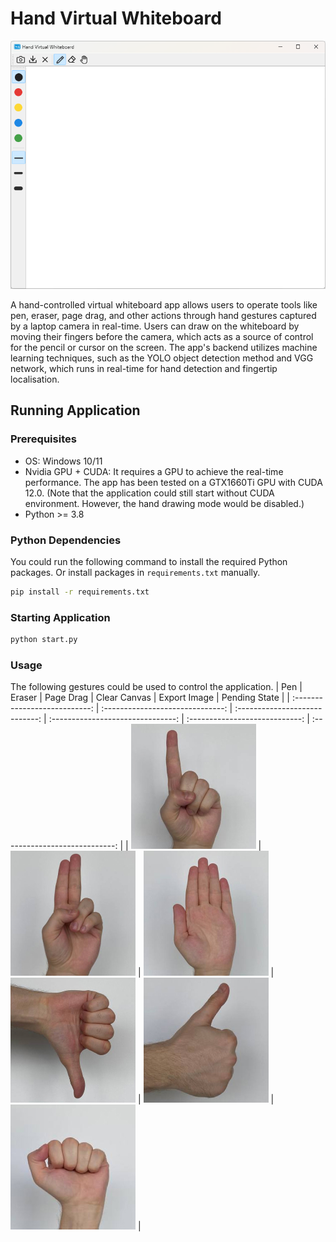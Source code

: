 # Hand Virtual Whiteboard

<div align="center"><img src="preview/app.png" /></div>

A hand-controlled virtual whiteboard app allows users to operate tools like pen, eraser, page drag, and other actions through hand gestures captured by a laptop camera in real-time. Users can draw on the whiteboard by moving their fingers before the camera, which acts as a source of control for the pencil or cursor on the screen. The app's backend utilizes machine learning techniques, such as the YOLO object detection method and VGG network, which runs in real-time for hand detection and fingertip localisation.

## Running Application

### Prerequisites

- OS: Windows 10/11
- Nvidia GPU + CUDA: It requires a GPU to achieve the real-time performance. The app has been tested on a GTX1660Ti GPU with CUDA 12.0. (Note that the application could still start without CUDA environment. However, the hand drawing mode would be disabled.)
- Python >= 3.8

### Python Dependencies

You could run the following command to install the required Python packages. Or install packages in `requirements.txt` manually.

```bash
pip install -r requirements.txt
```

### Starting Application

```bash
python start.py
```

### Usage

The following gestures could be used to control the application.
|              Pen              |              Eraser              |           Page Drag            |           Clear Canvas            |          Export Image          |         Pending State          |
| :---------------------------: | :------------------------------: | :----------------------------: | :-------------------------------: | :----------------------------: | :----------------------------: |
| <img src="preview/one.png" /> | <img src="preview/two_up.png" /> | <img src="preview/stop.png" /> | <img src="preview/dislike.png" /> | <img src="preview/like.png" /> | <img src="preview/fist.png" /> |
